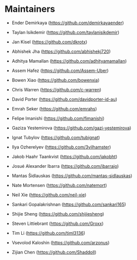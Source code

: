 # Maintainers

- Ender Demirkaya (https://github.com/demirkayaender)
- Taylan Isikdemir (https://github.com/taylanisikdemir)
- Jan Kisel (https://github.com/dkrotx)

- Abhishek Jha (https://github.com/abhishekj720)
- Adhitya Mamallan (https://github.com/adhityamamallan)
- Assem Hafez (https://github.com/Assem-Uber)
- Bowen Xiao (https://github.com/bowenxia)
- Chris Warren (https://github.com/c-warren)
- David Porter (https://github.com/davidporter-id-au)
- Emrah Seker (https://github.com/emrahs)
- Felipe Imanishi (https://github.com/fimanishi)
- Gaziza Yestemirova (https://github.com/gazi-yestemirova)
- Ignat Tubylov (https://github.com/tubignat)
- Ilya Ozherelyev (https://github.com/3vilhamster)
- Jakob Haahr Taankvist (https://github.com/jakobht)
- Josué Alexander Ibarra (https://github.com/ibarrajo)
- Mantas Šidlauskas (https://github.com/mantas-sidlauskas)
- Nate Mortensen (https://github.com/natemort)
- Neil Xie (https://github.com/neil-xie)
- Sankari Gopalakrishnan (https://github.com/sankari165)
- Shijie Sheng (https://github.com/shijiesheng)
- Steven Littiebrant (https://github.com/Groxx)
- Tim Li (https://github.com/timl3136)
- Vsevolod Kaloshin (https://github.com/arzonus)
- Zijian Chen (https://github.com/Shaddoll)
